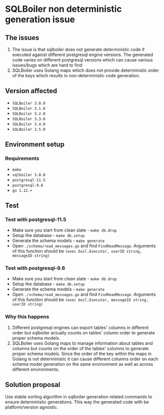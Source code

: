# SQLBoiler non deterministic generation issue

## The issues
1. The issue is that sqlboiler does not generate deterministic code
if executed against different postgresql engine versions. The generated code varies on different
postgresql versions which can cause various issues/bugs which are hard to find
2. SQLBoiler uses Golang maps which does not provide deterministic order of the keys
    which results in non-deterministic code generation.

## Version affected
* `SQLBoiler 3.0.0`
* `SQLBoiler 3.1.0`
* `SQLBoiler 3.2.0`
* `SQLBoiler 3.3.0`
* `SQLBoiler 3.4.0`
* `SQLBoiler 3.5.0`

## Environment setup

### Requirements
* `make`
* `sqlboiler 3.0.0`
* `postgresql-11.5`
* `postgresql-9.6`
* `go 1.12.+`

## Test

### Test with postgresql-11.5
* Make sure you start from clean slate - `make db.drop`
* Setup the database - `make db.setup`
* Generate the schema models - `make generate`
* Open `./schema/read_messages.go` and find `FindReadMessage`.
    Arguments of this function should be `(exec boil.Executor, userID string, messageID string)`

### Test with postgresql-9.6
* Make sure you start from clean slate - `make db.drop`
* Setup the database - `make db.setup`
* Generate the schema models - `make generate`
* Open `./schema/read_messages.go` and find `FindReadMessage`.
    Arguments of this function should be `(exec boil.Executor, messageID string, userID string)`

### Why this happens
1. Different postgresql engines can export tables' columns in different order but sqlboiler actually counts
    on tables' column order to generate proper schema models.
2. SQLBoiler uses Golang maps to manage information about tables and columns but counts on the order of the tables' columns
    to generate proper schema models. Since the order of the key within the maps in Golang is not deterministic it can cause
    different columns order on each schema model generation on the same environment as well as across different environments.

## Solution proposal
Use stable sorting algorithm in sqlboiler generation related commands to ensure deterministic generations. This way
the generated code with be platform/version agnostic.
